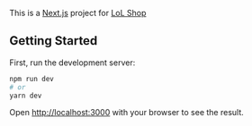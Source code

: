 This is a [Next.js](https://nextjs.org/) project for [LoL Shop](https://lolshop.gg/)

## Getting Started

First, run the development server:

```bash
npm run dev
# or
yarn dev
```

Open [http://localhost:3000](http://localhost:3000) with your browser to see the result.
